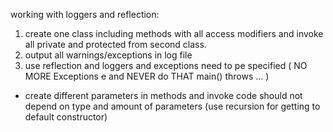 working with loggers and reflection:
1. create one class including methods with all access modifiers and invoke all private and protected from second class.
2. output all warnings/exceptions in log file
3. use reflection and loggers and exceptions need to pe specified ( NO MORE Exceptions e and NEVER do THAT main() throws ... )

* create different parameters in methods and invoke code should not depend on type and amount of parameters
(use recursion for getting to default constructor)
